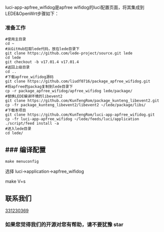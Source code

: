 luci-app-apfree_wifidog是apfree wifidog的luci配置页面，将其集成到LEDE&OpenWrt步骤如下：

### 准备工作

```shell
#使用主目录
cd ~
#从GitHub拉取lede代码，放在lede目录下
git clone https://github.com/lede-project/source.git lede
cd lede
git checkout -b v17.01.4 v17.01.4
#返回上级目录
cd ..
#下载apfree_wifidog源码
git clone https://github.com/liudf0716/package_apfree_wifidog.git 
#将apfree的packag复制到lede目录下
cp -r package_apfree_wifidog/apfree_wifidog lede/package/
#替换LEDE编译环境的libevent2
git clone https://github.com/KunTengRom/package_kunteng_libevent2.git
cp -fr package_kunteng_libevent2/libevent2 ~/lede/package/libs/
#下载本项目
git clone https://github.com/KunTengRom/luci-app-apfree_wifidog.git
cp -fr luci-app-apfree_wifidog ~/lede/feeds/luci/application
./script/feed install -a
#进入lede目录
cd lede/
```

## ### 编译配置

```
make menuconfig
```
选择 luci->application->apfree_wifidog

make V=s


## 联系我们
[331230369](https://jq.qq.com/?_wv=1027&k=4ADDSev)

### 如果您觉得我们的开源对您有帮助，请不要犹豫 star
